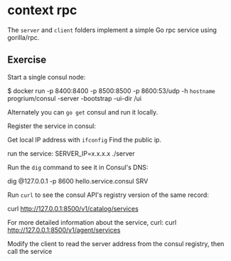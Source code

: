 # context rpc

The `server` and `client` folders implement a simple Go rpc service using gorilla/rpc.


## Exercise

Start a single consul node:

$ docker run -p 8400:8400 -p 8500:8500 -p 8600:53/udp -h `hostname` progrium/consul -server -bootstrap -ui-dir /ui

Alternately you can `go get` consul and run it locally.

Register the service in consul:

Get local IP address with `ifconfig`  Find the public ip.

run the service:
SERVER_IP=x.x.x.x ./server


Run the `dig` command to see it in Consul's DNS:

dig @127.0.0.1 -p 8600 hello.service.consul SRV    

Run `curl` to see the consul API's registry version of the same record:

curl http://127.0.0.1:8500/v1/catalog/services

For more detailed information about the service, curl: 
curl http://127.0.0.1:8500/v1/agent/services

Modify the client to read the server address from the consul registry, then call the service
